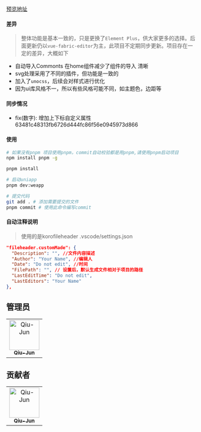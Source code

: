 <!--
 * @Description: md
 * @Author: June
 * @Date: 2024-04-24 09:32:13
 * @FilePath: /element-fabric-editor/README.md
 * @LastEditTime: 2024-07-26 23:12:44
 * @LastEditors: June
-->

[预览地址](https://ikuaitu.github.io/element-fabric-editor/#/)

#### 差异
> 整体功能是基本一致的，只是更换了`Element Plus`，供大家更多的选择。后面更新仍以`vue-fabric-editor`为主，此项目不定期同步更新。项目存在一定的差异，大概如下
+ 自动导入Commonts 在home组件减少了组件的导入 清晰
+ svg处理采用了不同的插件，但功能是一致的
+ 加入了`unocss`，后续会对样式进行优化
+ 因为ui库风格不一，所以有些风格可能不同，如主题色，边距等

#### 同步情况
+ fix(数字): 增加上下标自定义属性  63481c48313fb6726d444fc86f56e0945973d866

#### 使用

```bash
# 如果没有pnpm 项目使用pnpm，commit自动校验都是用pnpm,请使用pnpm启动项目
npm install pnpm -g

pnpm install

# 启动uniapp
pnpm dev:weapp

# 提交代码
git add . # 添加需要提交的文件
pnpm commit # 使用此命令编写commit
```

#### 自动注释说明

> 使用的是korofileheader
> .vscode/settings.json

```json
"fileheader.customMade": {
  "Description": "", //文件内容描述
  "Author": "Your Name", //编辑人
  "Date": "Do not edit", //时间
  "FilePath": "", // 设置后，默认生成文件相对于项目的路径
  "LastEditTime": "Do not edit",
  "LastEditors": "Your Name"
},
```

## 管理员

<!-- readme: collaborators -start -->
<table>
<tr>
    <td align="center">
        <a href="https://github.com/Qiu-Jun">
            <img src="https://avatars.githubusercontent.com/u/24954362?v=4" width="80;" alt="Qiu-Jun"/>
            <br />
            <sub><b>Qiu-Jun</b></sub>
        </a>
    </td></tr>
</table>
<!-- readme: collaborators -end -->

## 贡献者
<!-- readme: collaborators,contributors -start -->
<table>
<tr>
    <td align="center">
        <a href="https://github.com/Qiu-Jun">
            <img src="https://avatars.githubusercontent.com/u/24954362?v=4" width="80;" alt="Qiu-Jun"/>
            <br />
            <sub><b>Qiu-Jun</b></sub>
        </a>
    </td></tr>
</table>
<!-- readme: collaborators,contributors -end -->